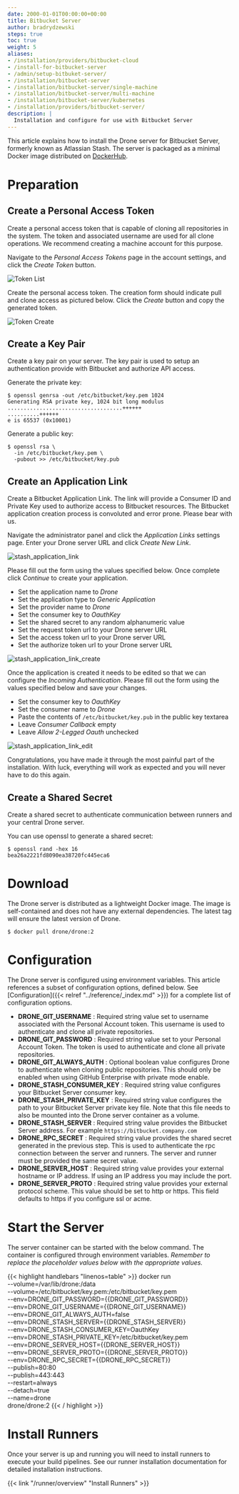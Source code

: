 ```yaml
---
date: 2000-01-01T00:00:00+00:00
title: Bitbucket Server
author: bradrydzewski
steps: true
toc: true
weight: 5
aliases:
- /installation/providers/bitbucket-cloud
- /install-for-bitbucket-server
- /admin/setup-bitbuket-server/
- /installation/bitbucket-server
- /installation/bitbucket-server/single-machine
- /installation/bitbucket-server/multi-machine
- /installation/bitbucket-server/kubernetes
- /installation/providers/bitbucket-server/
description: |
  Installation and configure for use with Bitbucket Server
---
```


This article explains how to install the Drone server for Bitbucket Server, formerly known as Atlassian Stash. The server is packaged as a minimal Docker image distributed on [DockerHub](https://hub.docker.com/r/drone/drone).

# Preparation

## Create a Personal Access Token

Create a personal access token that is capable of cloning all repositories in the system. The token and associated username are used for all clone operations. We recommend creating a machine account for this purpose.

Navigate to the _Personal Access Tokens_ page in the account settings, and click the _Create Token_ button.

![Token List](/screenshots/stash_token_list.png)

Create the personal access token. The creation form should indicate pull and clone access as pictured below. Click the _Create_ button and copy the generated token.

![Token Create](/screenshots/stash_token_create.png)

## Create a Key Pair

Create a key pair on your server. The key pair is used to setup an authentication provide with Bitbucket and authorize API access.

Generate the private key:

```
$ openssl genrsa -out /etc/bitbucket/key.pem 1024
Generating RSA private key, 1024 bit long modulus
....................................++++++
..........++++++
e is 65537 (0x10001)
```

Generate a public key:

```
$ openssl rsa \
  -in /etc/bitbucket/key.pem \
  -pubout >> /etc/bitbucket/key.pub
```

## Create an Application Link

Create a Bitbucket Application Link. The link will provide a Consumer ID and Private Key used to authorize access to Bitbucket resources. The Bitbucket application creation process is convoluted and error prone. Please bear with us.

Navigate the administrator panel and click the _Application Links_ settings page. Enter your Drone server URL and click _Create New Link_.

![stash_application_link](/screenshots/stash_application_link.png)

Please fill out the form using the values specified below. Once complete click _Continue_ to create your application.

* Set the application name to _Drone_
* Set the application type to _Generic Application_
* Set the provider name to _Drone_
* Set the consumer key to _OauthKey_
* Set the shared secret to any random alphanumeric value
* Set the request token url to your Drone server URL
* Set the access token url to your Drone server URL
* Set the authorize token url to your Drone server URL

![stash_application_link_create](/screenshots/stash_application_link_create.png)

Once the application is created it needs to be edited so that we can configure the _Incoming Authentication_. Please fill out the form using the values specified below and save your changes.

* Set the consumer key to _OauthKey_
* Set the consumer name to _Drone_
* Paste the contents of `/etc/bitbucket/key.pub` in the public key textarea
* Leave _Consumer Callback_ empty
* Leave _Allow 2-Legged Oauth_ unchecked

![stash_application_link_edit](/screenshots/stash_application_link_edit.png)

Congratulations, you have made it through the most painful part of the installation. With luck, everything will work as expected and you will never have to do this again.

## Create a Shared Secret
Create a shared secret to authenticate communication between runners and your central Drone server.

You can use openssl to generate a shared secret:

```
$ openssl rand -hex 16
bea26a2221fd8090ea38720fc445eca6
```

# Download

The Drone server is distributed as a lightweight Docker image. The image is self-contained and does not have any external dependencies.
The latest tag will ensure the latest version of Drone.

```
$ docker pull drone/drone:2
```

# Configuration

The Drone server is configured using environment variables. This article references a subset of configuration options, defined below. See [Configuration]({{< relref "../reference/_index.md" >}}) for a complete list of configuration options.

* __DRONE_GIT_USERNAME__
  : Required string value set to username associated with the Personal Account token. This username is used to authenticate and clone all private repositories.
* __DRONE_GIT_PASSWORD__
  : Required string value set to your Personal Account Token. The token is used to authenticate and clone all private repositories.
* __DRONE_GIT_ALWAYS_AUTH__
  : Optional boolean value configures Drone to authenticate when cloning public repositories. This should only be enabled when using GitHub Enterprise with private mode enable.
* __DRONE_STASH_CONSUMER_KEY__
  : Required string value configures your Bitbucket Server consumer key.
* __DRONE_STASH_PRIVATE_KEY__
  : Required string value configures the path to your Bitbucket Server private key file. Note that this file needs to also be mounted into the Drone server container as a volume.
* __DRONE_STASH_SERVER__
  : Required string value provides the Bitbucket Server address. For example `https://bitbucket.company.com`
* __DRONE_RPC_SECRET__
  : Required string value provides the shared secret generated in the previous step. This is used to authenticate the rpc connection between the server and runners. The server and runner must be provided the same secret value.
* __DRONE_SERVER_HOST__
  : Required string value provides your external hostname or IP address. If using an IP address you may include the port.
* __DRONE_SERVER_PROTO__
  : Required string value provides your external protocol scheme. This value should be set to http or https. This field defaults to https if you configure ssl or acme.

# Start the Server

The server container can be started with the below command. The container is configured through environment variables. _Remember to replace the placeholder values below with the appropriate values._

{{< highlight handlebars "linenos=table" >}}
docker run \
  --volume=/var/lib/drone:/data \
  --volume=/etc/bitbucket/key.pem:/etc/bitbucket/key.pem \
  --env=DRONE_GIT_PASSWORD={{DRONE_GIT_PASSWORD}} \
  --env=DRONE_GIT_USERNAME={{DRONE_GIT_USERNAME}} \
  --env=DRONE_GIT_ALWAYS_AUTH=false \
  --env=DRONE_STASH_SERVER={{DRONE_STASH_SERVER}} \
  --env=DRONE_STASH_CONSUMER_KEY=OauthKey \
  --env=DRONE_STASH_PRIVATE_KEY=/etc/bitbucket/key.pem \
  --env=DRONE_SERVER_HOST={{DRONE_SERVER_HOST}} \
  --env=DRONE_SERVER_PROTO={{DRONE_SERVER_PROTO}} \
  --env=DRONE_RPC_SECRET={{DRONE_RPC_SECRET}} \
  --publish=80:80 \
  --publish=443:443 \
  --restart=always \
  --detach=true \
  --name=drone \
  drone/drone:2
{{< / highlight >}}

# Install Runners

Once your server is up and running you will need to install runners to execute your build pipelines. See our runner installation documentation for detailed installation instructions. 

{{< link "/runner/overview" "Install Runners" >}}
